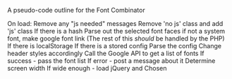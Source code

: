 A pseudo-code outline for the Font Combinator


On load:
  Remove any "js needed" messages
  Remove 'no js' class and add 'js' class
  If there is a hash
    Parse out the selected font faces
      if not a system font, make google font link
    (The rest of this *should* be handled by the PHP)
  If there is localStorage
    If there is a stored config
      Parse the config
      Change header styles accordingly
  Call the Google API to get a list of fonts
    If success - pass the font list
    If error - post a message about it
  Determine screen width
    If wide enough - load jQuery and Chosen

